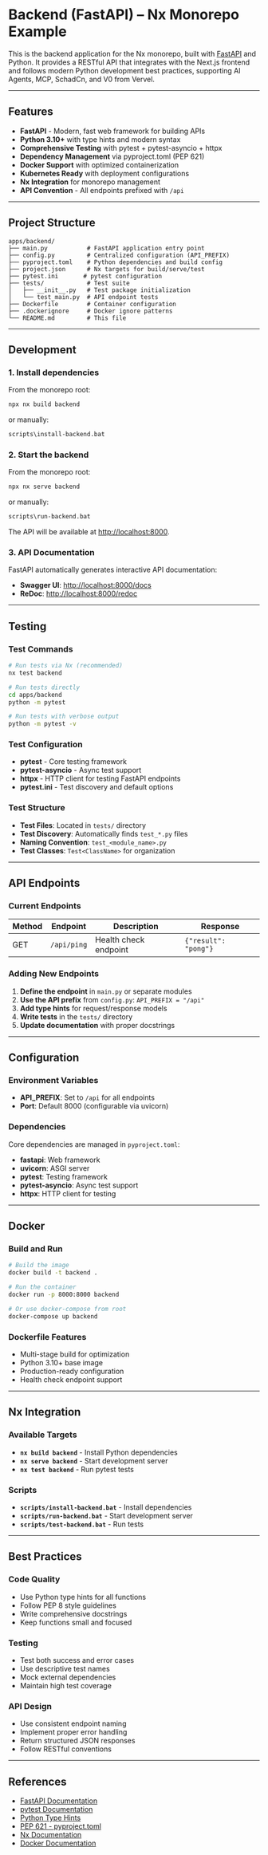 # Backend (FastAPI) – Nx Monorepo Example

This is the backend application for the Nx monorepo, built with [FastAPI](https://fastapi.tiangolo.com/) and Python. It provides a RESTful API that integrates with the Next.js frontend and follows modern Python development best practices, supporting AI Agents, MCP, SchadCn, and V0 from Vervel.

---

## Features

- **FastAPI** - Modern, fast web framework for building APIs
- **Python 3.10+** with type hints and modern syntax
- **Comprehensive Testing** with pytest + pytest-asyncio + httpx
- **Dependency Management** via pyproject.toml (PEP 621)
- **Docker Support** with optimized containerization
- **Kubernetes Ready** with deployment configurations
- **Nx Integration** for monorepo management
- **API Convention** - All endpoints prefixed with `/api`

---

## Project Structure

```
apps/backend/
├── main.py           # FastAPI application entry point
├── config.py         # Centralized configuration (API_PREFIX)
├── pyproject.toml    # Python dependencies and build config
├── project.json      # Nx targets for build/serve/test
├── pytest.ini       # pytest configuration
├── tests/            # Test suite
│   ├── __init__.py   # Test package initialization
│   └── test_main.py  # API endpoint tests
├── Dockerfile        # Container configuration
├── .dockerignore     # Docker ignore patterns
└── README.md         # This file
```

---

## Development

### 1. Install dependencies

From the monorepo root:
```sh
npx nx build backend
```
or manually:
```sh
scripts\install-backend.bat
```

### 2. Start the backend

From the monorepo root:
```sh
npx nx serve backend
```
or manually:
```sh
scripts\run-backend.bat
```

The API will be available at [http://localhost:8000](http://localhost:8000).

### 3. API Documentation

FastAPI automatically generates interactive API documentation:
- **Swagger UI**: [http://localhost:8000/docs](http://localhost:8000/docs)
- **ReDoc**: [http://localhost:8000/redoc](http://localhost:8000/redoc)

---

## Testing

### Test Commands

```bash
# Run tests via Nx (recommended)
nx test backend

# Run tests directly
cd apps/backend
python -m pytest

# Run tests with verbose output
python -m pytest -v
```

### Test Configuration

- **pytest** - Core testing framework
- **pytest-asyncio** - Async test support
- **httpx** - HTTP client for testing FastAPI endpoints
- **pytest.ini** - Test discovery and default options

### Test Structure

- **Test Files**: Located in `tests/` directory
- **Test Discovery**: Automatically finds `test_*.py` files
- **Naming Convention**: `test_<module_name>.py`
- **Test Classes**: `Test<ClassName>` for organization

---

## API Endpoints

### Current Endpoints

| Method | Endpoint | Description | Response |
|--------|----------|-------------|----------|
| GET | `/api/ping` | Health check endpoint | `{"result": "pong"}` |

### Adding New Endpoints

1. **Define the endpoint** in `main.py` or separate modules
2. **Use the API prefix** from `config.py`: `API_PREFIX = "/api"`
3. **Add type hints** for request/response models
4. **Write tests** in the `tests/` directory
5. **Update documentation** with proper docstrings

---

## Configuration

### Environment Variables

- **API_PREFIX**: Set to `/api` for all endpoints
- **Port**: Default 8000 (configurable via uvicorn)

### Dependencies

Core dependencies are managed in `pyproject.toml`:
- **fastapi**: Web framework
- **uvicorn**: ASGI server
- **pytest**: Testing framework
- **pytest-asyncio**: Async test support
- **httpx**: HTTP client for testing

---

## Docker

### Build and Run

```bash
# Build the image
docker build -t backend .

# Run the container
docker run -p 8000:8000 backend

# Or use docker-compose from root
docker-compose up backend
```

### Dockerfile Features

- Multi-stage build for optimization
- Python 3.10+ base image
- Production-ready configuration
- Health check endpoint support

---

## Nx Integration

### Available Targets

- **`nx build backend`** - Install Python dependencies
- **`nx serve backend`** - Start development server
- **`nx test backend`** - Run pytest tests

### Scripts

- **`scripts/install-backend.bat`** - Install dependencies
- **`scripts/run-backend.bat`** - Start development server
- **`scripts/test-backend.bat`** - Run tests

---

## Best Practices

### Code Quality

- Use Python type hints for all functions
- Follow PEP 8 style guidelines
- Write comprehensive docstrings
- Keep functions small and focused

### Testing

- Test both success and error cases
- Use descriptive test names
- Mock external dependencies
- Maintain high test coverage

### API Design

- Use consistent endpoint naming
- Implement proper error handling
- Return structured JSON responses
- Follow RESTful conventions

---

## References

- [FastAPI Documentation](https://fastapi.tiangolo.com/)
- [pytest Documentation](https://docs.pytest.org/)
- [Python Type Hints](https://docs.python.org/3/library/typing.html)
- [PEP 621 - pyproject.toml](https://peps.python.org/pep-0621/)
- [Nx Documentation](https://nx.dev)
- [Docker Documentation](https://docs.docker.com/)
